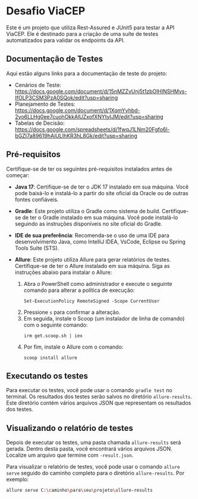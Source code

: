 # Desafio ViaCEP

Este é um projeto que utiliza Rest-Assured e JUnit5 para testar a API ViaCEP. Ele é destinado para a criação de uma suíte de testes automatizados para validar os endpoints da API.

## Documentação de Testes

Aqui estão alguns links para a documentação de teste do projeto:

- Cenários de Teste: https://docs.google.com/document/d/15nMZZvUnj5t1zbOlHINSHMvs-IfOLP3CSM3PzA0SQok/edit?usp=sharing
- Planejamento de Testes: https://docs.google.com/document/d/1XqmYyhbd-2yo6LLHg0ee7cuohOkkAlUZxofXNYtylJM/edit?usp=sharing
- Tabelas de Decisão: https://docs.google.com/spreadsheets/d/1fwqJ1LNm20Fgfo6l-bGZI7a89619hAiULIhKR3hL8Gk/edit?usp=sharing

## Pré-requisitos

Certifique-se de ter os seguintes pré-requisitos instalados antes de começar:

- **Java 17**: Certifique-se de ter o JDK 17 instalado em sua máquina. Você pode baixá-lo e instalá-lo a partir do site oficial da Oracle ou de outras fontes confiáveis.

- **Gradle**: Este projeto utiliza o Gradle como sistema de build. Certifique-se de ter o Gradle instalado em sua máquina. Você pode instalá-lo seguindo as instruções disponíveis no site oficial do Gradle.

- **IDE de sua preferência**: Recomenda-se o uso de uma IDE para desenvolvimento Java, como IntelliJ IDEA, VsCode, Eclipse ou Spring Tools Suite (STS).

- **Allure**: Este projeto utiliza Allure para gerar relatórios de testes. Certifique-se de ter o Allure instalado em sua máquina. Siga as instruções abaixo para instalar o Allure:

  1. Abra o PowerShell como administrador e execute o seguinte comando para alterar a política de execução:
     ```
     Set-ExecutionPolicy RemoteSigned -Scope CurrentUser
     ```
  2. Pressione `s` para confirmar a alteração.
  3. Em seguida, instale o Scoop (um instalador de linha de comando) com o seguinte comando:
     ```
     irm get.scoop.sh | iex
     ```
  4. Por fim, instale o Allure com o comando:
     ```
     scoop install allure
     ```

## Executando os testes

Para executar os testes, você pode usar o comando `gradle test` no terminal. Os resultados dos testes serão salvos no diretório `allure-results`. Este diretório contém vários arquivos JSON que representam os resultados dos testes.

## Visualizando o relatório de testes

Depois de executar os testes, uma pasta chamada `allure-results` será gerada. Dentro desta pasta, você encontrará vários arquivos JSON. Localize um arquivo que termine com `-result.json`.

Para visualizar o relatório de testes, você pode usar o comando `allure serve` seguido do caminho completo para o diretório `allure-results`. Por exemplo:

```bash
allure serve C:\caminho\para\seu\projeto\allure-results

